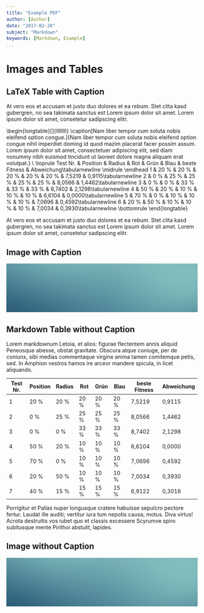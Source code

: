 ```yaml
---
title: "Example PDF"
author: [Author]
date: "2017-02-20"
subject: "Markdown"
keywords: [Markdown, Example]
...
```


# Images and Tables

## LaTeX Table with Caption

At vero eos et accusam et justo duo dolores et ea rebum. Stet clita kasd gubergren, no sea takimata sanctus est Lorem ipsum dolor sit amet. Lorem ipsum dolor sit amet, consetetur sadipscing elitr.

\begin{longtable}[]{llllllll}
\caption[Nam liber tempor cum soluta nobis eleifend option congue.]{Nam liber tempor cum soluta nobis eleifend option congue nihil imperdiet doming id quod mazim placerat facer possim assum. Lorem ipsum dolor sit amet, consectetuer adipiscing elit, sed diam nonummy nibh euismod tincidunt ut laoreet dolore magna aliquam erat volutpat.} \\
\toprule
Test Nr. & Position & Radius & Rot & Grün & Blau &
beste Fitness & Abweichung\tabularnewline
\midrule
\endhead
1 & 20 \% & 20 \% & 20 \% & 20 \% & 20 \% & 7,5219 &
0,9115\tabularnewline
2 & 0 \% & 25 \% & 25 \% & 25 \% & 25 \% & 8,0566 &
1,4462\tabularnewline
3 & 0 \% & 0 \% & 33 \% & 33 \% & 33 \% & 8,7402 & 2,1298\tabularnewline
4 & 50 \% & 20 \% & 10 \% & 10 \% & 10 \% & 6,6104 &
0,0000\tabularnewline
5 & 70 \% & 0 \% & 10 \% & 10 \% & 10 \% & 7,0696 &
0,4592\tabularnewline
6 & 20 \% & 50 \% & 10 \% & 10 \% & 10 \% & 7,0034 &
0,3930\tabularnewline
\bottomrule
\end{longtable}

At vero eos et accusam et justo duo dolores et ea rebum. Stet clita kasd gubergren, no sea takimata sanctus est Lorem ipsum dolor sit amet. Lorem ipsum dolor sit amet, consetetur sadipscing elitr.

## Image with Caption

![Nam liber tempor cum soluta nobis eleifend option congue nihil imperdiet doming id quod mazim placerat facer possim assum. Lorem ipsum dolor sit amet, consectetuer adipiscing elit, sed diam nonummy nibh euismod tincidunt ut laoreet dolore magna aliquam erat volutpat.](image.png)

## Markdown Table without Caption

Lorem markdownum Letoia, et alios: figurae flectentem annis aliquid Peneosque abesse, obstat gravitate. Obscura atque coniuge, per de coniunx, sibi medias
commentaque virgine anima tamen comitemque petis, sed. In Amphion vestros
hamos ire arceor mandere spicula, in licet aliquando.

Test Nr. | Position | Radius | Rot | Grün | Blau | beste Fitness | Abweichung |
|---|---|---|---|---|---|---|---|
1 |  20 % |  20 % |  20 % |  20 % |  20 % |  7,5219 |  0,9115 |
2 |   0 % |  25 % |  25 % |  25 % |  25 % |  8,0566 |  1,4462 |
3 |   0 % |   0 % |  33 % |  33 % |  33 % |  8,7402 |  2,1298 |
4 |  50 % |  20 % |  10 % |  10 % |  10 % |  6,6104 |  0,0000 |
5 |  70 % |   0 % |  10 % |  10 % |  10 % |  7,0696 |  0,4592 |
6 |  20 % |  50 % |  10 % |  10 % |  10 % |  7,0034 |  0,3930 |
7 |  40 % |  15 % |  15 % |  15 % |  15 % |  6,9122 |  0,3018 |

Porrigitur et Pallas nuper longusque cratere habuisse sepulcro pectore fertur.
Laudat ille auditi; vertitur iura tum nepotis causa; motus. Diva virtus! Acrota destruitis vos iubet quo et classis excessere Scyrumve spiro subitusque mente Pirithoi abstulit, lapides.

## Image without Caption

![](image.png)